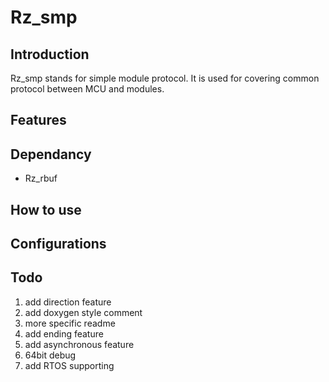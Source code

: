 # Rz_smp

## Introduction
Rz_smp stands for simple module protocol. It is used for covering common protocol between MCU and modules. 

## Features

## Dependancy
* Rz_rbuf

## How to use

## Configurations

## Todo
1. add direction feature
2. add doxygen style comment
3. more specific readme
4. add ending feature
5. add asynchronous feature
6. 64bit debug 
7. add RTOS supporting 

